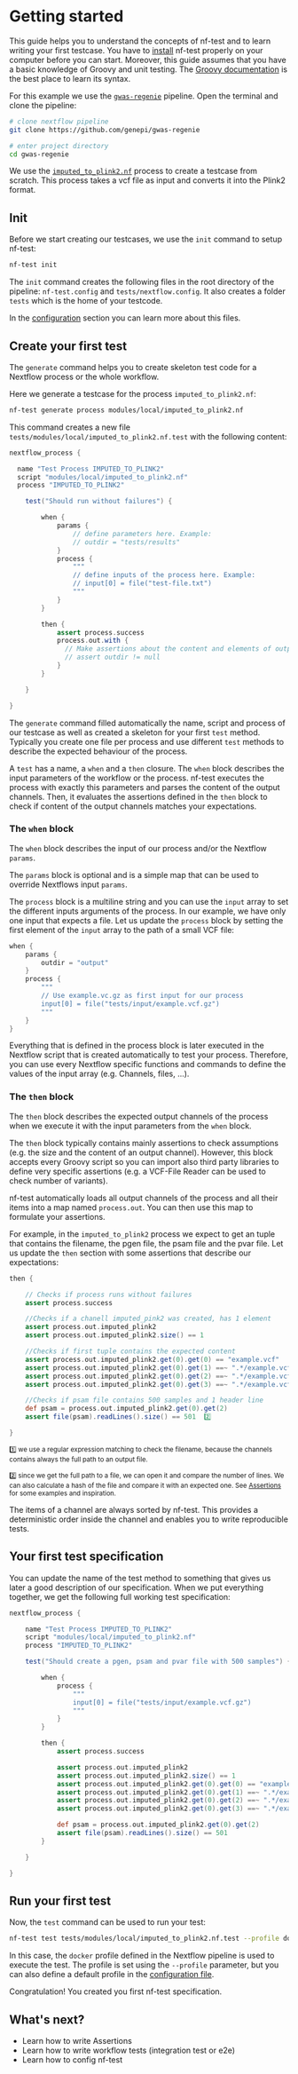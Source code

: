 # Getting started

This guide helps you to understand the concepts of nf-test and to learn writing your first testcase. You have to [install](installation.md) nf-test properly on your computer before you can start. Moreover, this guide assumes that you have a basic knowledge of Groovy and unit testing. The [Groovy documentation](http://groovy-lang.org/documentation.html) is the best place to learn its syntax.


For this example we use the [`gwas-regenie`](https://github.com/genepi/gwas-regenie) pipeline. Open the terminal and clone the pipeline:

```bash
# clone nextflow pipeline
git clone https://github.com/genepi/gwas-regenie

# enter project directory
cd gwas-regenie
```

We use the [`imputed_to_plink2.nf`]() process to create a testcase from scratch. This process takes a vcf file as input and converts it into the Plink2 format.

## Init

Before we start creating our testcases, we use the `init` command to setup nf-test:

```bash
nf-test init
```

The `init` command creates the following files in the root directory of the pipeline: `nf-test.config` and `tests/nextflow.config`. It also creates a folder `tests` which is the home of your testcode.

In the [configuration](configuration.md) section you can learn more about this files.


## Create your first test

The `generate` command helps you to create skeleton test code for a Nextflow process or the whole workflow.

Here we generate a testcase for the process `imputed_to_plink2.nf`:

```bash
nf-test generate process modules/local/imputed_to_plink2.nf
```

This command creates a new file `tests/modules/local/imputed_to_plink2.nf.test` with the following content:

```groovy
nextflow_process {

  name "Test Process IMPUTED_TO_PLINK2"
  script "modules/local/imputed_to_plink2.nf"
  process "IMPUTED_TO_PLINK2"

    test("Should run without failures") {

        when {
            params {
                // define parameters here. Example:
                // outdir = "tests/results"
            }
            process {
                """
                // define inputs of the process here. Example:
                // input[0] = file("test-file.txt")
                """
            }
        }

        then {
            assert process.success
            process.out.with {
              // Make assertions about the content and elements of output channels here. Example:
              // assert outdir != null
            }
        }

    }

}
```

The `generate` command filled automatically the name, script and process of our testcase as well as created a skeleton for your first `test` method. Typically you create one file per process and use different `test` methods to describe the expected behaviour of the process.

A `test` has a name, a `when` and a `then` closure. The `when` block describes the input parameters of the workflow or the process. nf-test executes the process with exactly this parameters and parses the content of the output channels. Then, it evaluates the assertions defined in the `then` block to check if content of the output channels matches your expectations.

### The `when` block

The `when` block describes the input of our process and/or the Nextflow `params`.

The `params` block is optional and is a simple map that can be used to override Nextflows input `params`.

The `process` block is a multiline string and you can use the `input` array to set the different inputs arguments of the process. In our example, we have only one input that expects a file. Let us update the `process` block by setting the first element of the `input` array to the path of a small VCF file:

```groovy
when {
    params {
        outdir = "output"
    }
    process {
        """
        // Use example.vc.gz as first input for our process
        input[0] = file("tests/input/example.vcf.gz")
        """
    }
}
```

Everything that is defined in the process block is later executed in the Nextflow script that is created automatically to test your process. Therefore, you can use every Nextflow specific functions and commands to define the values of the input array (e.g. Channels, files, ...).

### The `then` block

The `then` block describes the expected output channels of the process when we execute it with the input parameters from the `when` block.

The `then` block typically contains mainly assertions to check assumptions (e.g. the size and the content of an output channel). However, this block accepts every Groovy script so you can import also third party libraries to define very specific assertions (e.g. a VCF-File Reader can be used to check number of variants).

nf-test automatically loads all output channels of the process and all their items into a map named `process.out`. You can then use this map to formulate your assertions.

For example, in the `imputed_to_plink2` process we expect to get an tuple that contains the filename, the pgen file, the psam file and the pvar file. Let us update the `then` section with some assertions that describe our expectations:

```groovy
then {

    // Checks if process runs without failures
    assert process.success

    //Checks if a chanell imputed_pink2 was created, has 1 element
    assert process.out.imputed_plink2
    assert process.out.imputed_plink2.size() == 1

    //Checks if first tuple contains the expected content
    assert process.out.imputed_plink2.get(0).get(0) == "example.vcf"
    assert process.out.imputed_plink2.get(0).get(1) ==~ ".*/example.vcf.pgen"  1️⃣
    assert process.out.imputed_plink2.get(0).get(2) ==~ ".*/example.vcf.psam"
    assert process.out.imputed_plink2.get(0).get(3) ==~ ".*/example.vcf.pvar"

    //Checks if psam file contains 500 samples and 1 header line
    def psam = process.out.imputed_plink2.get(0).get(2)
    assert file(psam).readLines().size() == 501  2️⃣

}
```

<small>
1️⃣  we use a regular expression matching to check the filename, because the channels contains always the full path to an output file.

2️⃣  since we get the full path to a file, we can open it and compare the number of lines. We can also calculate a hash of the file and compare it with an expected one. See [Assertions](assertions.md) for some examples and inspiration.
</small>

The items of a channel are always sorted by nf-test. This provides a deterministic order inside the channel and enables you to write reproducible tests.

## Your first test specification

You can update the name of the test method to something that gives us later a good description of our specification. When we put everything together, we get the following full working test specification:

```groovy
nextflow_process {

    name "Test Process IMPUTED_TO_PLINK2"
    script "modules/local/imputed_to_plink2.nf"
    process "IMPUTED_TO_PLINK2"

    test("Should create a pgen, psam and pvar file with 500 samples") {

        when {
            process {
                """
                input[0] = file("tests/input/example.vcf.gz")
                """
            }
        }

        then {
            assert process.success

            assert process.out.imputed_plink2
            assert process.out.imputed_plink2.size() == 1
            assert process.out.imputed_plink2.get(0).get(0) == "example.vcf"
            assert process.out.imputed_plink2.get(0).get(1) ==~ ".*/example.vcf.pgen"
            assert process.out.imputed_plink2.get(0).get(2) ==~ ".*/example.vcf.psam"
            assert process.out.imputed_plink2.get(0).get(3) ==~ ".*/example.vcf.pvar"

            def psam = process.out.imputed_plink2.get(0).get(2)
            assert file(psam).readLines().size() == 501
        }

    }

}
```

## Run your first test

Now, the `test` command can be used to run your test:

```bash
nf-test test tests/modules/local/imputed_to_plink2.nf.test --profile docker
```

In this case, the `docker` profile defined in the Nextflow pipeline is used to execute the test. The profile is set using the `--profile` parameter, but you can also define a default profile in the [configuration file](configuration.md).

Congratulation! You created you first nf-test specification.


## What's next?

- Learn how to write Assertions
- Learn how to write workflow tests (integration test or e2e)
- Learn how to config nf-test
